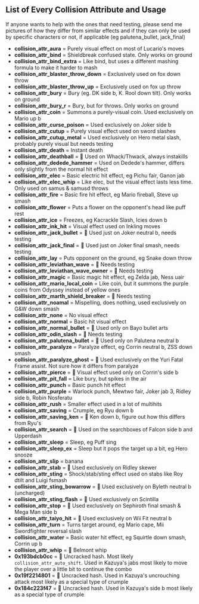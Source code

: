 ## List of Every Collision Attribute and Usage
 If anyone wants to help with the ones that need testing, please send me pictures of how they differ from similar effects and if they can only be used by specific characters or not, if applicable (eg palutena_bullet, jack_final)

- **collision_attr_aura** = Purely visual effect on most of Lucario's moves
- **collision_attr_bind** = Shieldbreak confused state. Only works on ground
- **collision_attr_bind_extra** = Like bind, but uses a different mashing formula to make it harder to mash
- **collision_attr_blaster_throw_down** = Exclusively used on fox down throw 
- **collision_attr_blaster_throw_up** = Exclusively used on fox up throw
- **collision_attr_bury** = Bury (eg. DK side b, K. Rool down tilt). Only works on ground
- **collision_attr_bury_r** = Bury, but for throws.  Only works on ground
- **collision_attr_coin** = Summons a purely-visual coin. Used exclusively on Mario up b
- **collision_attr_curse_poison** = Used exclusively on Joker side b
- **collision_attr_cutup** = Purely visual effect used on sword slashes
- **collision_attr_cutup_metal** = Used exclusively on Hero metal slash, probably purely visual but needs testing
- **collision_attr_death** = Instant death
- **collision_attr_deathball** = 📝 Used on Whack/Thwack, always instakills
- **collision_attr_dedede_hammer** = Used on Dedede's hammer, differs only slightly from the normal hit effect
- **collision_attr_elec** = Basic electric hit effect, eg Pichu fair, Ganon jab
- **collision_attr_elec_whip** = Like elec, but the visual effect lasts less time. Only used on samus & samusd throws
- **collision_attr_fire** = Basic fire hit effect, eg Mario fireball, Steve up smash
- **collision_attr_flower** = Puts a flower on the opponent's head like puff rest
- **collision_attr_ice** = Freezes, eg Kacrackle Slash, Icies down b
- **collision_attr_ink_hit** = Visual effect used on Inkling moves
- **collision_attr_jack_bullet** = 📝 Used just on Joker neutral b, needs testing
- **collision_attr_jack_final** = 📝 Used just on Joker final smash, needs testing
- **collision_attr_lay** = Puts opponent on the ground, eg Snake down throw
- **collision_attr_leviathan_wave** = 📝 Needs testing
- **collision_attr_leviathan_wave_owner** = 📝 Needs testing
- **collision_attr_magic** = Basic magic hit effect, eg Zelda jab, Ness uair
- **collision_attr_mario_local_coin** = Like coin, but it summons the purple coins from Odyssey instead of yellow ones
- **collision_attr_marth_shield_breaker** = 📝 Needs testing
- **collision_attr_noamal** = Mispelling, does nothing, used exclusively on G&W down smash
- **collision_attr_none** = No visual effect
- **collision_attr_normal** = Basic hit visual effect
- **collision_attr_normal_bullet** = 📝 Used only on Bayo bullet arts
- **collision_attr_odin_slash** = 📝 Needs testing
- **collision_attr_palutena_bullet** = 📝 Used only on Palutena neutral b
- **collision_attr_paralyze** = Paralyze effect, eg Corrin neutral b, ZSS down smash
- **collision_attr_paralyze_ghost** = 📝 Used exclusively on the Yuri Fatal Frame assist. Not sure how it differs from paralyze
- **collision_attr_pierce** = 📝 Visual effect used only on Corrin's side b
- **collision_attr_pit_fall** = Like bury, but spikes in the air
- **collision_attr_punch** = Basic punch hit effect
- **collision_attr_purple** = Warlock punch, Mewtwo fair, Joker jab 3, Ridley side b, Robin Nosferatu
- **collision_attr_rush** = Smaller effect used in a lot of multihits
- **collision_attr_saving** = Crumple, eg Ryu down b
- **collision_attr_saving_ken** = 📝 Ken down b, figure out how this differs from Ryu's
- **collision_attr_search** = 📝 Used on the searchboxes of Falcon side b and Upperdash
- **collision_attr_sleep** = Sleep, eg Puff sing
- **collision_attr_sleep_ex** = Sleep but it pops the target up a bit, eg Hero snooze
- **collision_attr_slip** = banana
- **collision_attr_stab** = 📝 Used exclusively on Ridley skewer
- **collision_attr_sting** = Shock/stab/sting effect used on stabs like Roy dtilt and Luigi fsmash
- **collision_attr_sting_bowarrow** = 📝 Used exclusively on Byleth neutral b (uncharged)
- **collision_attr_sting_flash** = 📝 Used exclusively on Scintilla
- **collision_attr_stop** = 📝 Used exclusively on Sephiroth final smash & Mega Man side b
- **collision_attr_taiyo_hit** = 📝 Used exclusively on Wii Fit neutral b
- **collision_attr_turn** = Turns target around, eg Mario cape, Mii Swordfighter reversal slash
- **collision_attr_water** = Basic water hit effect, eg Squirtle down smash, Corrin up b
- **collision_attr_whip** = 📝 Belmont whip
- **0x193bdcb0cc** = 📝 Uncracked hash. Most likely `collision_attr_auto_shift`. Used in Kazuya's jabs most likely to move the player over a little bit to continue the combo
- **0x19f2214801** = 📝 Uncracked hash. Used in Kazuya's uncrouching attack most likely as a special type of crumple
- **0x184c223f47** = 📝 Uncracked hash. Used in Kazuya's side b most likely as a special type of crumple
